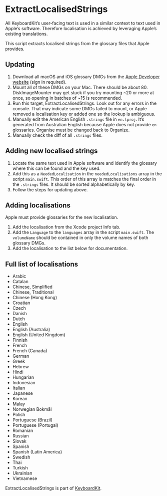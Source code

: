 # ExtractLocalisedStrings

All KeyboardKit’s user-facing text is used in a similar context to text used in Apple’s software. Therefore localisation is achieved by leveraging Apple’s existing translations. 

This script extracts localised strings from the glossary files that Apple provides.

## Updating

1. Download all macOS and iOS glossary DMGs from the [Apple Developer website](https://developer.apple.com/download/more) (sign in required). 
2. Mount all of these DMGs on your Mac. There should be about 80. DiskImageMounter may get stuck if you try mounting ~20 or more at once, so opening in batches of ~15 is recommended.
3. Run this target, ExtractLocalisedStrings. Look out for any errors in the console. That may indicate some DMGs failed to mount, or Apple removed a localisation key or added one so the lookup is ambiguous.
4. Manually edit the American English `.strings` file in `en.lproj`. It’s generated from Australian English because Apple does not provide `en` glossaries. Organise must be changed back to Organize. 
5. Manually check the diff of all `.strings`  files.

## Adding new localised strings

1. Locate the same text used in Apple software and identify the glossary where this can be found and the key used.
2. Add this as a `NeededLocalisation` in the `neededLocalisations` array in the script `main.swift`. This order of this array is matches the final order in the `.strings` files. It should be sorted alphabetically by key.
3. Follow the steps for updating above.

## Adding localisations

Apple must provide glossaries for the new localisation.

1. Add the localisation from the Xcode project Info tab.
2. Add the `Language` to the `languages` array in the script `main.swift`. The `volumeName` should be contained in only the volume names of both glossary DMGs.
3. Add the localisation to the list below for documentation.

## Full list of localisations 

- Arabic
- Catalan
- Chinese, Simplified
- Chinese, Traditional
- Chinese (Hong Kong)
- Croatian
- Czech
- Danish
- Dutch
- English
- English (Australia)
- English (United Kingdom)
- Finnish
- French
- French (Canada)
- German
- Greek
- Hebrew
- Hindi
- Hungarian
- Indonesian
- Italian
- Japanese
- Korean
- Malay
- Norwegian Bokmål
- Polish
- Portuguese (Brazil)
- Portuguese (Portugal)
- Romanian
- Russian
- Slovak
- Spanish
- Spanish (Latin America)
- Swedish
- Thai
- Turkish
- Ukrainian
- Vietnamese

ExtractLocalisedStrings is part of [KeyboardKit](https://github.com/douglashill/KeyboardKit).
